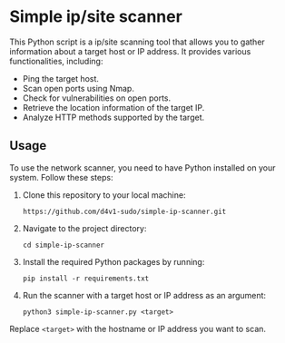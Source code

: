 # Simple ip/site scanner

This Python script is a ip/site scanning tool that allows you to gather information about a target host or IP address. It provides various functionalities, including:

- Ping the target host.
- Scan open ports using Nmap.
- Check for vulnerabilities on open ports.
- Retrieve the location information of the target IP.
- Analyze HTTP methods supported by the target.

## Usage

To use the network scanner, you need to have Python installed on your system. Follow these steps:

1. Clone this repository to your local machine:

   ```shell
   https://github.com/d4v1-sudo/simple-ip-scanner.git

2. Navigate to the project directory:

   ```shell
   cd simple-ip-scanner

3. Install the required Python packages by running:

   ```shell
   pip install -r requirements.txt

4. Run the scanner with a target host or IP address as an argument:

   ```shell
   python3 simple-ip-scanner.py <target>

Replace `<target>` with the hostname or IP address you want to scan.
